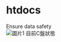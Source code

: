 # htdocs
 Ensure data safety
 <br>
![圖片1](https://github.com/Daniel20806/htdocs/assets/52969081/dc73ca9b-1393-4bb3-ba61-7d27b5309043)
目前C盤狀態
